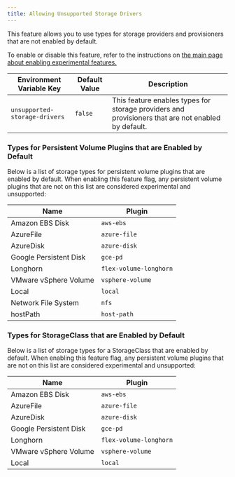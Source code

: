 ```yaml
---
title: Allowing Unsupported Storage Drivers
---
```


<head>
  <link rel="canonical" href="https://ranchermanager.docs.rancher.com/how-to-guides/advanced-user-guides/enable-experimental-features/unsupported-storage-drivers"/>
</head>

This feature allows you to use types for storage providers and provisioners that are not enabled by default.

To enable or disable this feature, refer to the instructions on [the main page about enabling experimental features.](enable-experimental-features.md)

Environment Variable Key | Default Value | Description
---|---|---
 `unsupported-storage-drivers` | `false` | This feature enables types for storage providers and provisioners that are not enabled by default.

### Types for Persistent Volume Plugins that are Enabled by Default
Below is a list of storage types for persistent volume plugins that are enabled by default. When enabling this feature flag, any persistent volume plugins that are not on this list are considered experimental and unsupported:

Name | Plugin
--------|----------
Amazon EBS Disk |  `aws-ebs`
AzureFile | `azure-file`
AzureDisk | `azure-disk`
Google Persistent Disk | `gce-pd`
Longhorn | `flex-volume-longhorn`
VMware vSphere Volume |  `vsphere-volume`
Local | `local`
Network File System | `nfs`
hostPath | `host-path`

### Types for StorageClass that are Enabled by Default
Below is a list of storage types for a StorageClass that are enabled by default. When enabling this feature flag, any persistent volume plugins that are not on this list are considered experimental and unsupported:

Name | Plugin
--------|--------
Amazon EBS Disk |  `aws-ebs`
AzureFile | `azure-file`
AzureDisk | `azure-disk`
Google Persistent Disk | `gce-pd`
Longhorn | `flex-volume-longhorn`
VMware vSphere Volume | `vsphere-volume`
Local | `local`